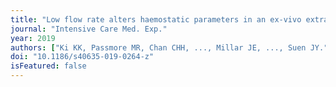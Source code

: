 ```yaml
---
title: "Low flow rate alters haemostatic parameters in an ex-vivo extracorporeal membrane oxygenation circuit."
journal: "Intensive Care Med. Exp."
year: 2019
authors: ["Ki KK, Passmore MR, Chan CHH, ..., Millar JE, ..., Suen JY."]
doi: "10.1186/s40635-019-0264-z"
isFeatured: false
---
```

